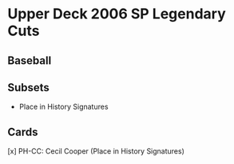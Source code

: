 # Upper Deck 2006 SP Legendary Cuts
## Baseball

## Subsets

- Place in History Signatures

## Cards

[x] PH-CC: Cecil Cooper (Place in History Signatures)
